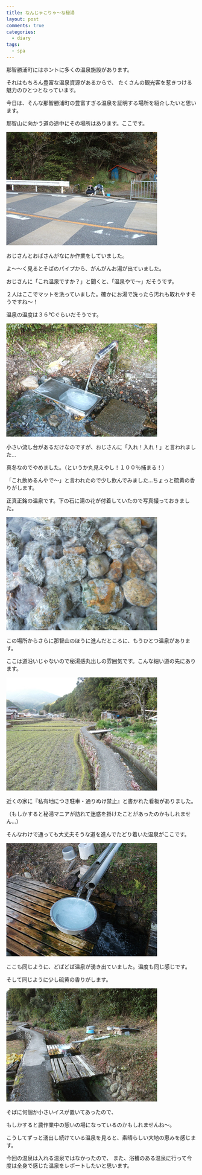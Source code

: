 ```yaml
---
title: なんじゃこりゃ～な秘湯
layout: post
comments: true
categories:
  - diary
tags:
  - spa
---
```

那智勝浦町にはホントに多くの温泉施設があります。

それはもちろん豊富な温泉資源があるからで、
たくさんの観光客を惹きつける魅力のひとつとなっています。

今日は、そんな那智勝浦町の豊富すぎる温泉を証明する場所を紹介したいと思います。

那智山に向かう道の途中にその場所はあります。ここです。

![那智参詣道中にある秘湯遠景][1]

おじさんとおばさんがなにか作業をしていました。

よ～～く見るとそばのパイプから、がんがんお湯が出ていました。

おじさんに「これ温泉ですか？」と聞くと、「温泉やで～」だそうです。

２人はここでマットを洗っていました。確かにお湯で洗ったら汚れも取れやすそうですね～！

温泉の温度は３６℃ぐらいだそうです。

![那智参詣道中にある秘湯流し台][2]

小さい流し台があるだけなのですが、おじさんに「入れ！入れ！」と言われました…

真冬なのでやめました。（というか丸見えやし！１００％捕まる！）

「これ飲めるんやで～」と言われたので少し飲んでみました…ちょっと硫黄の香りがします。

正真正銘の温泉です。下の石に湯の花が付着していたので写真撮っておきました。

![湯の花][3]

この場所からさらに那智山のほうに進んだところに、もうひとつ温泉があります。

ここは道沿いじゃないので秘湯感丸出しの雰囲気です。こんな細い道の先にあります。

![那智参詣道中にある秘湯その２遠景][4]

近くの家に『私有地につき駐車・通りぬけ禁止』と書かれた看板がありました。

（もしかすると秘湯マニアが訪れて迷惑を掛けたことがあったのかもしれません…）

そんなわけで通っても大丈夫そうな道を進んでたどり着いた温泉がここです。

![那智参詣道中にある秘湯その２][5]

ここも同じように、どばどば温泉が湧き出ていました。温度も同じ感じです。

そして同じように少し硫黄の香りがします。

![那智参詣道中にある秘湯憩いの場][6]

そばに何個か小さいイスが置いてあったので、

もしかすると農作業中の憩いの場になっているのかもしれませんね～。

こうしてずっと湧出し続けている温泉を見ると、素晴らしい大地の恵みを感じます。

今回の温泉は入れる温泉ではなかったので、
また、浴槽のある温泉に行って今度は全身で感じた温泉をレポートしたいと思います。


 [1]: /img/uploads/2009/12/amazing-spa-in-nachikatsuura-1.jpg
 [2]: /img/uploads/2009/12/amazing-spa-in-nachikatsuura-2.jpg
 [3]: /img/uploads/2009/12/amazing-spa-in-nachikatsuura-3.jpg
 [4]: /img/uploads/2009/12/amazing-spa-in-nachikatsuura-4.jpg
 [5]: /img/uploads/2009/12/amazing-spa-in-nachikatsuura-5.jpg
 [6]: /img/uploads/2009/12/amazing-spa-in-nachikatsuura-6.jpg
